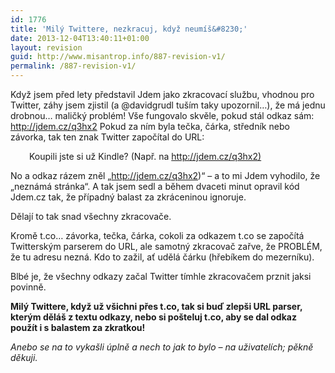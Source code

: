 ```yaml
---
id: 1776
title: 'Milý Twittere, nezkracuj, když neumíš&#8230;'
date: 2013-12-04T13:40:11+01:00
layout: revision
guid: http://www.misantrop.info/887-revision-v1/
permalink: /887-revision-v1/
---
```

Když jsem před lety představil Jdem jako zkracovací službu, vhodnou pro Twitter, záhy jsem zjistil (a @davidgrudl tuším taky upozornil&#8230;), že má jednu drobnou&#8230; maličký problém! Vše fungovalo skvěle, pokud stál odkaz sám: <http://jdem.cz/q3hx2> Pokud za ním byla tečka, čárka, středník nebo závorka, tak ten znak Twitter započítal do URL:

<p style="padding-left: 30px">
  Koupili jste si už Kindle? (Např. na <a href="http://jdem.cz/q3hx2)">http://jdem.cz/q3hx2)</a>
</p>

No a odkaz rázem zněl &#8222;http://jdem.cz/q3hx2)&#8220; &#8211; a to mi Jdem vyhodilo, že &#8222;neznámá stránka&#8220;. A tak jsem sedl a během dvaceti minut opravil kód Jdem.cz tak, že případný balast za zkráceninou ignoruje.

Dělají to tak snad všechny zkracovače.

Kromě t.co&#8230; závorka, tečka, čárka, cokoli za odkazem t.co se započítá Twitterským parserem do URL, ale samotný zkracovač zařve, že PROBLÉM, že tu adresu nezná. Kdo to zažil, ať udělá čárku (hřebíkem do mezerníku).

Blbé je, že všechny odkazy začal Twitter tímhle zkracovačem prznit jaksi povinně.

**Milý Twittere, když už všichni přes t.co, tak si buď zlepši URL parser, kterým děláš z textu odkazy, nebo si pošteluj t.co, aby se dal odkaz použít i s balastem za zkratkou!**

_Anebo se na to vykašli úplně a nech to jak to bylo &#8211; na uživatelích; pěkně děkuji._
